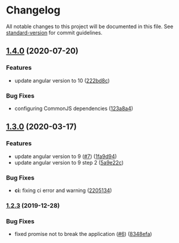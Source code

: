 # Changelog

All notable changes to this project will be documented in this file. See [standard-version](https://github.com/conventional-changelog/standard-version) for commit guidelines.

## [1.4.0](https://github.com/yociduo/ngx-pendo/compare/v1.3.0...v1.4.0) (2020-07-20)


### Features

* update angular version to 10 ([222bd8c](https://github.com/yociduo/ngx-pendo/commit/222bd8c4c31ebfb3171060ff704a3470aad16b15))


### Bug Fixes

* configuring CommonJS dependencies ([123a8a4](https://github.com/yociduo/ngx-pendo/commit/123a8a4ec2a7f51fbae13abbe5578123703a8227))

## [1.3.0](https://github.com/yociduo/ngx-pendo/compare/v1.2.3...v1.3.0) (2020-03-17)


### Features

* update angular version to 9 ([#7](https://github.com/yociduo/ngx-pendo/issues/7)) ([1fa9d94](https://github.com/yociduo/ngx-pendo/commit/1fa9d943a97ae7952d1a580689082929d66871be))
* update angular version to 9 step 2 ([5a9e22c](https://github.com/yociduo/ngx-pendo/commit/5a9e22c87ec9aac0d5b65e2067250eaa323a04ca))


### Bug Fixes

* **ci:** fixing ci error and warning ([2205134](https://github.com/yociduo/ngx-pendo/commit/220513451d0588505af3d10a2588ba5cea26f236))

### [1.2.3](https://github.com/yociduo/ngx-pendo/compare/v1.2.2...v1.2.3) (2019-12-28)


### Bug Fixes

* fixed promise not to break the application ([#6](https://github.com/yociduo/ngx-pendo/issues/6)) ([8348efa](https://github.com/yociduo/ngx-pendo/commit/8348efabf8687e1b18481561a880c635dac4acb4))
